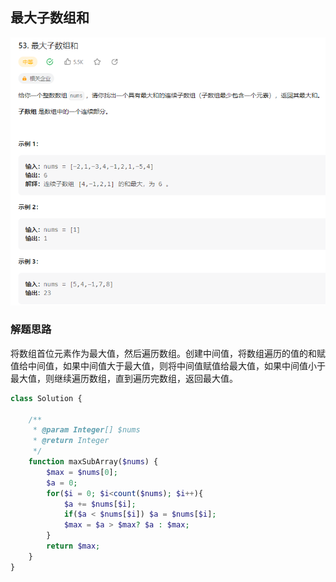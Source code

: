 ## 最大子数组和
![img.png](../../../images/最大子数组和.png)
### 解题思路
将数组首位元素作为最大值，然后遍历数组。创建中间值，将数组遍历的值的和赋值给中间值，如果中间值大于最大值，则将中间值赋值给最大值，如果中间值小于最大值，则继续遍历数组，直到遍历完数组，返回最大值。
```php
class Solution {

    /**
     * @param Integer[] $nums
     * @return Integer
     */
    function maxSubArray($nums) {
        $max = $nums[0];
        $a = 0;
        for($i = 0; $i<count($nums); $i++){
            $a += $nums[$i];
            if($a < $nums[$i]) $a = $nums[$i];
            $max = $a > $max? $a : $max;
        }
        return $max;
    }
}
```